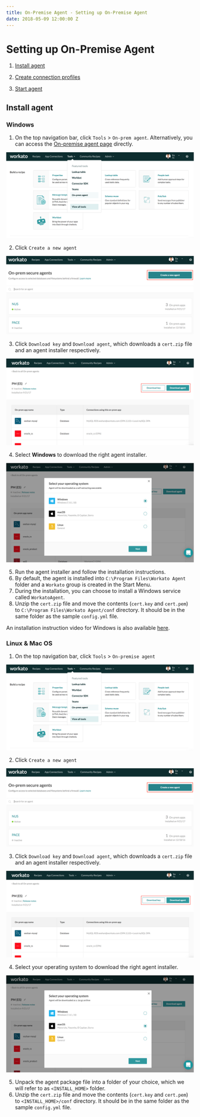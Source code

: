 ```yaml
---
title: On-Premise Agent - Setting up On-Premise Agent
date: 2018-05-09 12:00:00 Z
---
```


# Setting up On-Premise Agent

1) [Install agent](#install-agent)

2) [Create connection profiles](#create-connection-profiles)

3) [Start agent](#start-agent)

## Install agent
### Windows
1) On the top navigation bar, click `Tools` > `On-prem agent`. Alternatively, you can access the [On-premise agent page](https://www.workato.com/secure_agents) directly.

![On-premise option](/assets/images/on-prem/navigate-to-opa.png)

2) Click `Create a new agent`

![On-premise option](/assets/images/on-prem/create-opa.png)

3) Click `Download key` and `Download agent`, which downloads a `cert.zip` file and an agent installer respectively.

![On-premise option](/assets/images/on-prem/download-key-and-agent.png)

4) Select **Windows** to download the right agent installer.

![On-premise option](/assets/images/on-prem/windows-os.png)

5) Run the agent installer and follow the installation instructions.
6) By default, the agent is installed into `C:\Program Files\Workato Agent` folder and a `Workato` group is created in the Start Menu.
7) During the installation, you can choose to install a Windows service called `WorkatoAgent`.
8) Unzip the `cert.zip` file and move the contents (`cert.key` and `cert.pem`) to `C:\Program Files\Workato Agent/conf` directory. It should be in the same folder as the sample `config.yml` file.

An installation instruction video for Windows is also available [here](https://www.youtube.com/watch?v=Pu3GCk7OY6Q&feature=youtu.be).

### Linux & Mac OS
1) On the top navigation bar, click `Tools` > `On-premise agent`

![On-premise option](/assets/images/on-prem/navigate-to-opa.png)

2) Click `Create a new agent`

![On-premise option](/assets/images/on-prem/create-opa.png)

3) Click `Download key` and `Download agent`, which downloads a `cert.zip` file and an agent installer respectively.

![On-premise option](/assets/images/on-prem/download-key-and-agent.png)

4) Select your operating system to download the right agent installer.

![On-premise option](/assets/images/on-prem/mac-os.png)

5) Unpack the agent package file into a folder of your choice, which we will refer to as `<INSTALL_HOME>` folder.
6) Unzip the `cert.zip` file and move the contents (`cert.key` and `cert.pem`) to `<INSTALL_HOME>/conf` directory. It should be in the same folder as the sample `config.yml` file.

